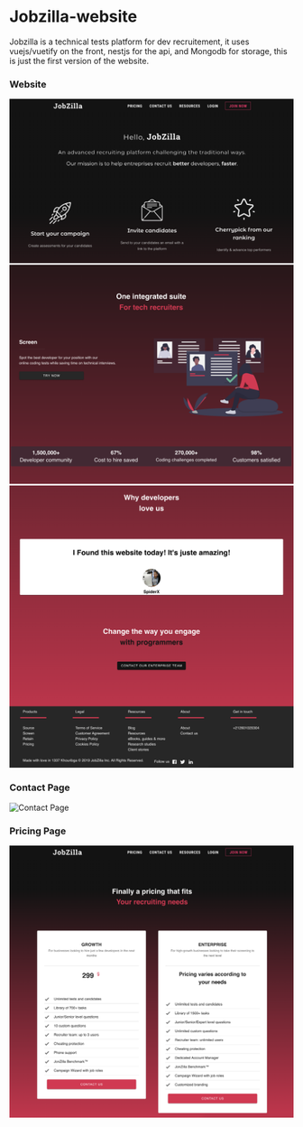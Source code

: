 # Jobzilla-website

Jobzilla is a technical tests platform for dev recruitement, it uses vuejs/vuetify on the front, nestjs for the api, and Mongodb for storage, this is just the first version of the website.

<h3>Website</h3>

![WebSite 1](https://github.com/Elliop/Jobzilla-website/blob/main/assets/screen/WebSite-1.png?raw=true)
![WebSite 2](https://github.com/Elliop/Jobzilla-website/blob/main/assets/screen/WebSite-2.png?raw=true)
![WebSite 3](https://github.com/Elliop/Jobzilla-website/blob/main/assets/screen/WebSite-3.png?raw=true)

<h3>Contact Page</h3>

![Contact Page](https://github.com/Elliop/Jobzilla-website/blob/main/assets/screen/ContactUs.png?raw=true)

<h3>Pricing Page</h3>

![Pricing Page](https://github.com/Elliop/Jobzilla-website/blob/main/assets/screen/Pricing.png?raw=true)